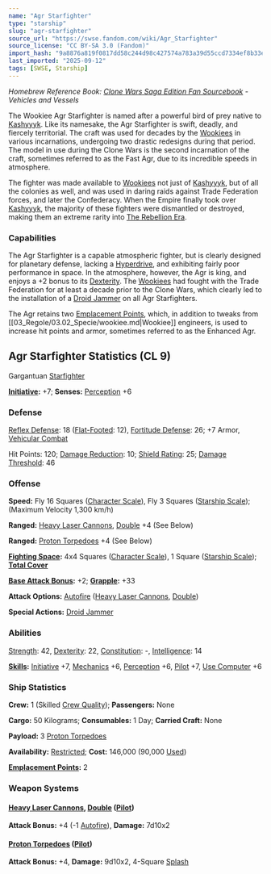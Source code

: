 ```yaml
---
name: "Agr Starfighter"
type: "starship"
slug: "agr-starfighter"
source_url: "https://swse.fandom.com/wiki/Agr_Starfighter"
source_license: "CC BY-SA 3.0 (Fandom)"
import_hash: "9a8876a819f0817dd58c244d98c427574a783a39d55ccd7334ef8b33e164c398"
last_imported: "2025-09-12"
tags: [SWSE, Starship]
---
```

*Homebrew Reference Book: [Clone Wars Saga Edition Fan Sourcebook](https://swse.fandom.com/wiki/Clone_Wars_Saga_Edition_Fan_Sourcebook) - Vehicles and Vessels*

The Wookiee Agr Starfighter is named after a powerful bird of prey native to [Kashyyyk](https://swse.fandom.com/wiki/Kashyyyk). Like its namesake, the Agr Starfighter is swift, deadly, and fiercely territorial. The craft was used for decades by the [Wookiees](https://swse.fandom.com/wiki/Wookiees) in various incarnations, undergoing two drastic redesigns during that period. The model in use during the Clone Wars is the second incarnation of the craft, sometimes referred to as the Fast Agr, due to its incredible speeds in atmosphere.

The fighter was made available to [Wookiees](https://swse.fandom.com/wiki/Wookiees) not just of [Kashyyyk](https://swse.fandom.com/wiki/Kashyyyk), but of all the colonies as well, and was used in daring raids against Trade Federation forces, and later the Confederacy. When the Empire finally took over [Kashyyyk](https://swse.fandom.com/wiki/Kashyyyk), the majority of these fighters were dismantled or destroyed, making them an extreme rarity into [The Rebellion Era](https://swse.fandom.com/wiki/The_Rebellion_Era).
### Capabilities
The Agr Starfighter is a capable atmospheric fighter, but is clearly designed for planetary defense, lacking a [Hyperdrive](https://swse.fandom.com/wiki/Hyperdrive), and exhibiting fairly poor performance in space. In the atmosphere, however, the Agr is king, and enjoys a +2 bonus to its [Dexterity](https://swse.fandom.com/wiki/Dexterity). The [Wookiees](https://swse.fandom.com/wiki/Wookiees) had fought with the Trade Federation for at least a decade prior to the Clone Wars, which clearly led to the installation of a [Droid Jammer](https://swse.fandom.com/wiki/Droid_Jammer) on all Agr Starfighters.

The Agr retains two [Emplacement Points](https://swse.fandom.com/wiki/Emplacement_Points), which, in addition to tweaks from [[03_Regole/03.02_Specie/wookiee.md|Wookiee]] engineers, is used to increase hit points and armor, sometimes referred to as the Enhanced Agr.

## Agr Starfighter Statistics (CL 9)
Gargantuan [Starfighter](https://swse.fandom.com/wiki/Starfighter)

**[Initiative](https://swse.fandom.com/wiki/Initiative):** +7; **Senses:** [Perception](https://swse.fandom.com/wiki/Perception) +6
### Defense
[Reflex Defense](https://swse.fandom.com/wiki/Reflex_Defense_(Vehicles)): 18 ([Flat-Footed](https://swse.fandom.com/wiki/Flat-Footed): 12), [Fortitude Defense](https://swse.fandom.com/wiki/Fortitude_Defense_(Vehicles)): 26; +7 Armor, [Vehicular Combat](https://swse.fandom.com/wiki/Vehicular_Combat)

Hit Points: 120; [Damage Reduction](https://swse.fandom.com/wiki/Damage_Reduction): 10; [Shield Rating](https://swse.fandom.com/wiki/Shield_Rating): 25; [Damage Threshold](https://swse.fandom.com/wiki/Damage_Threshold_(Vehicles)): 46
### Offense
**Speed:** Fly 16 Squares ([Character Scale](https://swse.fandom.com/wiki/Character_Scale)), Fly 3 Squares ([Starship Scale](https://swse.fandom.com/wiki/Starship_Scale)); (Maximum Velocity 1,300 km/h)

**Ranged:** [Heavy Laser Cannons](https://swse.fandom.com/wiki/Heavy_Laser_Cannons), [Double](https://swse.fandom.com/wiki/Double) +4 (See Below)

**Ranged:** [Proton Torpedoes](https://swse.fandom.com/wiki/Proton_Torpedoes) +4 (See Below)

**[Fighting Space](https://swse.fandom.com/wiki/Fighting_Space):** 4x4 Squares ([Character Scale](https://swse.fandom.com/wiki/Character_Scale)), 1 Square ([Starship Scale](https://swse.fandom.com/wiki/Starship_Scale)); **[Total Cover](https://swse.fandom.com/wiki/Total_Cover)**

**[Base Attack Bonus](https://swse.fandom.com/wiki/Base_Attack_Bonus):** +2; **[Grapple](https://swse.fandom.com/wiki/Grapple):** +33

**Attack Options:** [Autofire](https://swse.fandom.com/wiki/Autofire_(Vehicle_Combat)) ([Heavy Laser Cannons](https://swse.fandom.com/wiki/Heavy_Laser_Cannons), [Double](https://swse.fandom.com/wiki/Double))

**Special Actions:** [Droid Jammer](https://swse.fandom.com/wiki/Droid_Jammer)
### Abilities
[Strength](https://swse.fandom.com/wiki/Strength): 42, [Dexterity](https://swse.fandom.com/wiki/Dexterity): 22, [Constitution](https://swse.fandom.com/wiki/Constitution): -, [Intelligence](https://swse.fandom.com/wiki/Intelligence): 14

**[Skills](https://swse.fandom.com/wiki/Skills):** [Initiative](https://swse.fandom.com/wiki/Initiative) +7, [Mechanics](https://swse.fandom.com/wiki/Mechanics) +6, [Perception](https://swse.fandom.com/wiki/Perception) +6, [Pilot](https://swse.fandom.com/wiki/Pilot) +7, [Use Computer](https://swse.fandom.com/wiki/Use_Computer) +6
### Ship Statistics
**Crew:** 1 (Skilled [Crew Quality](https://swse.fandom.com/wiki/Crew_Quality)); **Passengers:** None

**Cargo:** 50 Kilograms; **Consumables:** 1 Day; **Carried Craft:** None

**Payload:** 3 [Proton Torpedoes](https://swse.fandom.com/wiki/Proton_Torpedoes)

**Availability:** [Restricted](https://swse.fandom.com/wiki/Restricted); **Cost:** 146,000 (90,000 [Used](https://swse.fandom.com/wiki/Used))

**[Emplacement Points](https://swse.fandom.com/wiki/Emplacement_Points):** 2

### Weapon Systems
#### **[Heavy Laser Cannons](https://swse.fandom.com/wiki/Heavy_Laser_Cannons), [Double](https://swse.fandom.com/wiki/Double) ([Pilot](https://swse.fandom.com/wiki/Pilot_(Vehicle_Combat)))**
**Attack Bonus:** +4 (-1 [Autofire](https://swse.fandom.com/wiki/Autofire_(Vehicle_Combat))), **Damage:** 7d10x2

#### **[Proton Torpedoes](https://swse.fandom.com/wiki/Proton_Torpedoes) ([Pilot](https://swse.fandom.com/wiki/Pilot_(Vehicle_Combat)))**
**Attack Bonus:** +4, **Damage:** 9d10x2, 4-Square [Splash](https://swse.fandom.com/wiki/Splash)